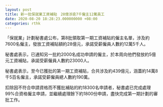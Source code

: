 ```yaml
---
layout: post
title: 新一批保就業工資補貼　28億涉逾7千僱主12萬員工
date: 2020-08-20 18:28:23.000000000 +08:00
categories: rthk
---
```


「保就業」計劃秘書處公布，第8批領取第一期工資補貼的僱主名單，涉及約7600名僱主，發放工資補貼額約28億元，承諾受薪僱員人數約12萬5千人。

秘書處表示，已通知另一批約2000名成功申請的僱主，於本周向他們發放約5億元工資補貼，承諾受薪僱員人數約23000人。

秘書處表示，至今已獲批的第一期工資補貼，合共涉及約439億元，涵蓋約14萬8千5百名僱主，承諾受薪僱員總人數約190萬。

扣除因不符合申請資格而不獲批補貼的約18300名申請者，秘書處已完成處理99%合資格僱主申請，並繼續處理餘下約1800份申請，盡快完成第一期計劃的審批工作。
